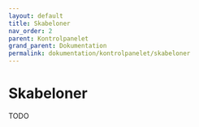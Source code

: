 ```yaml
---
layout: default
title: Skabeloner
nav_order: 2
parent: Kontrolpanelet
grand_parent: Dokumentation
permalink: dokumentation/kontrolpanelet/skabeloner
---
```


# Skabeloner

TODO
